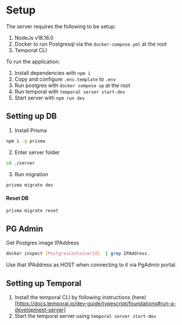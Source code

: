 # Setup

The server requires the following to be setup:

1. NodeJs v18.16.0
2. Docker to run Postgresql via the `docker-compose.yml` at the root
3. Temporal CLI

To run the application:

1. Install dependencies with `npm i`
2. Copy and configure `.env.template` to `.env`
3. Run postgres with `docker compose up` at the root
4. Run temporal with `temporal server start-dev`
5. Start server with `npm run dev`

## Setting up DB

1. Install Prisma

```sh
npm i -g prisma
```

2. Enter server folder

```sh
cd ./server
```

3. Run migration

```sh
prisma migrate dev
```

#### Reset DB

```sh
prisma migrate reset
```

## PG Admin

Get Postgres image IPAddress

```sh
docker inspect [PostgresContainerId]  | grep IPAddress.
```

Use that IPAddress as HOST when connecting to it via PgAdmin portal.

## Setting up Temporal

1. Install the temporal CLI by following instructions (here)[https://docs.temporal.io/dev-guide/typescript/foundations#run-a-development-server]
2. Start the temporal server using `temporal server start-dev`
